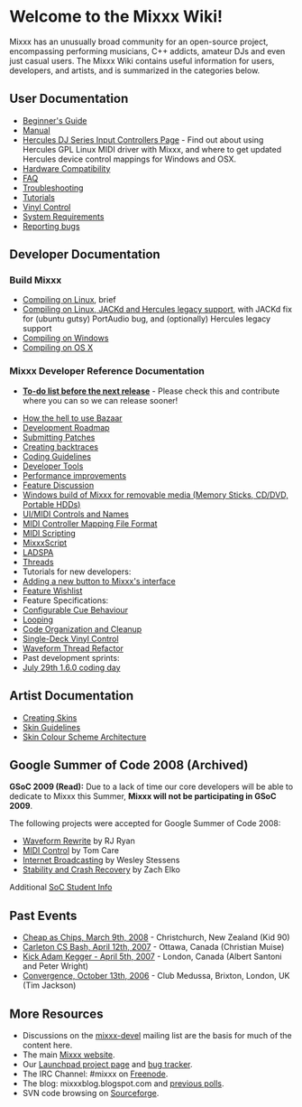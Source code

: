 # Welcome to the Mixxx Wiki\!

Mixxx has an unusually broad community for an open-source project,
encompassing performing musicians, C++ addicts, amateur DJs and even
just casual users. The Mixxx Wiki contains useful information for users,
developers, and artists, and is summarized in the categories below.

## User Documentation

  - [Beginner's Guide](Beginner's%20Guide)
  - [Manual](Manual)
  - [Hercules DJ Series Input Controllers Page](Hercules) - Find out
    about using Hercules GPL Linux MIDI driver with Mixxx, and where to
    get updated Hercules device control mappings for Windows and OSX.
  - [Hardware Compatibility](Hardware%20Compatibility)
  - [FAQ](FAQ)
  - [Troubleshooting](Troubleshooting)
  - [Tutorials](Tutorials)
  - [Vinyl Control](Vinyl%20Control)
  - [System Requirements](System%20Requirements)
  - [Reporting bugs](Reporting%20bugs)

## Developer Documentation

### Build Mixxx

  - [Compiling on Linux](Compiling%20on%20Linux), brief
  - [Compiling on Linux, JACKd and Hercules legacy
    support](Compiling%20on%20Linux,%20JACKd%20and%20Hercules%20legacy%20support),
    with JACKd fix for (ubuntu gutsy) PortAudio bug, and (optionally)
    Hercules legacy support
  - [Compiling on Windows](Compiling%20on%20Windows)
  - [Compiling on OS X](Compiling%20on%20OS%20X)

### Mixxx Developer Reference Documentation

  - **[To-do list before the next release](1.6.2_to_do_list)** - Please
    check this and contribute where you can so we can release sooner\!

<!-- end list -->

  - [How the hell to use Bazaar](Using%20Bazaar)
  - [Development Roadmap](Development%20Roadmap)
  - [Submitting Patches](Submitting%20Patches)
  - [Creating backtraces](Creating%20backtraces)
  - [Coding Guidelines](Coding%20Guidelines)
  - [Developer Tools](Developer%20Tools)
  - [Performance improvements](Performance%20improvements)
  - [Feature Discussion](Feature%20Discussion)
  - [Windows build of Mixxx for removable media (Memory Sticks, CD/DVD,
    Portable HDDs)](Portable%20Mixxx)
  - [UI/MIDI Controls and
    Names](midi_controller_mapping_file_format#ui_midi_controls_and_names)
  - [MIDI Controller Mapping File
    Format](MIDI%20Controller%20Mapping%20File%20Format)
  - [MIDI Scripting](MIDI%20Scripting)
  - [MixxxScript](MixxxScript)
  - [LADSPA](LADSPA)
  - [Threads](Threads)
  - Tutorials for new developers:
  - [Adding a new button to Mixxx's
    interface](Adding%20a%20new%20button%20to%20Mixxx's%20interface)
  - [Feature Wishlist](Feature%20Wishlist)
  - Feature Specifications:
  - [Configurable Cue Behaviour](Configurable%20Cue%20Behaviour)
  - [Looping](Looping)
  - [Code Organization and Cleanup](Code%20Organization%20and%20Cleanup)
  - [Single-Deck Vinyl Control](Single-Deck%20Vinyl%20Control)
  - [Waveform Thread Refactor](Waveform%20Thread%20Refactor)
  - Past development sprints:
  - [July 29th 1.6.0 coding day](Coding%20Day%20Activities)

## Artist Documentation

  - [Creating Skins](Creating%20Skins)
  - [Skin Guidelines](Skin%20Guidelines)
  - [Skin Colour Scheme
    Architecture](Skin%20Colour%20Scheme%20Architecture)

## Google Summer of Code 2008 (Archived)

**GSoC 2009 (Read):** Due to a lack of time our core developers will be
able to dedicate to Mixxx this Summer, **Mixxx will not be participating
in GSoC 2009**.

The following projects were accepted for Google Summer of Code 2008:

  - [Waveform Rewrite](gsoc2008/waveform_rewrite) by RJ Ryan
  - [MIDI Control](gsoc2008/midi_control) by Tom Care
  - [Internet Broadcasting](gsoc2008/internet_broadcasting) by Wesley
    Stessens
  - [Stability and Crash
    Recovery](gsoc2008/stability_and_crash_recovery) by Zach Elko

Additional [SoC Student Info](SoC%20Student%20Info)

## Past Events

  - [Cheap as Chips, March 9th, 2008](cheapaschips20080309) -
    Christchurch, New Zealand (Kid 90)
  - [Carleton CS Bash, April 12th, 2007](haz200704012) - Ottawa, Canada
    (Christian Muise)
  - [Kick Adam Kegger - April 5th, 2007](kickadamkegger20070405) -
    London, Canada (Albert Santoni and Peter Wright)
  - [Convergence, October 13th, 2006](convergence20061013) - Club
    Medussa, Brixton, London, UK (Tim Jackson) 

## More Resources

  - Discussions on the
    [mixxx-devel](https://lists.sourceforge.net/lists/listinfo/mixxx-devel)
    mailing list are the basis for much of the content here.
  - The main [Mixxx website](http://www.mixxx.org).
  - Our [Launchpad project page](http://www.launchpad.net/mixxx/) and
    [bug tracker](https://bugs.launchpad.net/mixxx/).
  - The IRC Channel: \#mixxx on [Freenode](http://freenode.net/).
  - The blog: mixxxblog.blogspot.com and [previous
    polls](previous%20polls).
  - SVN code browsing on
    [Sourceforge](http://mixxx.svn.sourceforge.net/viewvc/mixxx/).
